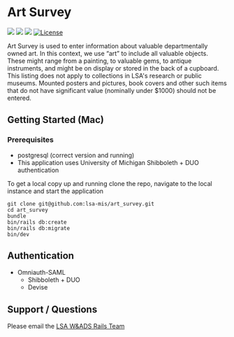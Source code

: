 # Art Survey
![](https://img.shields.io/badge/Ruby%20Version-3.1.2-red) ![](https://img.shields.io/badge/Rails%20Version-7.0.4-red) ![](https://img.shields.io/badge/Postgresql%20Version-14.4-red)
[![License](https://img.shields.io/badge/license-MIT-blue.svg)](https://opensource.org/licenses/MIT)

Art Survey is used to enter information about valuable departmentally owned art. In this context, we use “art” to include all valuable objects. These might range from a painting, to valuable gems, to antique instruments, and might be on display or stored in the back of a cupboard. 
This listing does not apply to collections in LSA's research or public museums. Mounted posters and pictures, book covers and other such items that do not have significant value (nominally under $1000) should not be entered.

## Getting Started (Mac)

### Prerequisites
- postgresql (correct version and running)
- This application uses University of Michigan Shibboleth + DUO authentication

To get a local copy up and running clone the repo, navigate to the local instance and start the application
```
git clone git@github.com:lsa-mis/art_survey.git
cd art_survey
bundle
bin/rails db:create
bin/rails db:migrate
bin/dev
```

  ## Authentication
  - Omniauth-SAML
    - Shibboleth + DUO
    - Devise

## Support / Questions
  Please email the [LSA W&ADS Rails Team](mailto:lsa-was-rails-devs@umich.edu)
